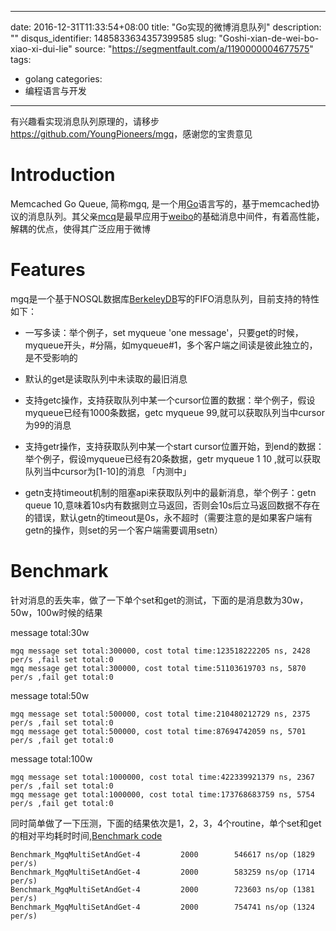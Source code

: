 
---
date: 2016-12-31T11:33:54+08:00
title: "Go实现的微博消息队列"
description: ""
disqus_identifier: 1485833634357399585
slug: "Goshi-xian-de-wei-bo-xiao-xi-dui-lie"
source: "https://segmentfault.com/a/1190000004677575"
tags: 
- golang 
categories:
- 编程语言与开发
---

有兴趣看实现消息队列原理的，请移步
<https://github.com/YoungPioneers/mgq>，感谢您的宝贵意见

Introduction
============

Memcached Go Queue, 简称mgq,
是一个用[Go](https://golang.org)语言写的，基于memcached协议的消息队列。其父亲[mcq](https://github.com/stvchu/memcacheq.git)是最早应用于[weibo](http://weibo.com)的基础消息中间件，有着高性能，解耦的优点，使得其广泛应用于微博

Features
========

mgq是一个基于NOSQL数据库[BerkeleyDB](http://www.oracle.com/technetwork/cn/database/database-technologies/berkeleydb/overview/index.html)写的FIFO消息队列，目前支持的特性如下：

-   一写多读：举个例子，set myqueue 'one
    message'，只要get的时候，myqueue开头，\#分隔，如myqueue\#1，多个客户端之间读是彼此独立的，是不受影响的

-   默认的get是读取队列中未读取的最旧消息

-   支持getc操作，支持获取队列中某一个cursor位置的数据：举个例子，假设myqueue已经有1000条数据，getc
    myqueue 99,就可以获取队列当中cursor为99的消息

-   支持getr操作，支持获取队列中某一个start
    cursor位置开始，到end的数据：举个例子，假设myqueue已经有20条数据，getr
    myqueue 1 10 ,就可以获取队列当中cursor为\[1-10\]的消息 「内测中」

-   getn支持timeout机制的阻塞api来获取队列中的最新消息，举个例子：getn
    queue
    10,意味着10s内有数据则立马返回，否则会10s后立马返回数据不存在的错误，默认getn的timeout是0s，永不超时（需要注意的是如果客户端有getn的操作，则set的另一个客户端需要调用setn）

Benchmark
=========

针对消息的丢失率，做了一下单个set和get的测试，下面的是消息数为30w，50w，100w时候的结果

message total:30w

    mgq message set total:300000, cost total time:123518222205 ns, 2428 per/s ,fail set total:0
    mgq message get total:300000, cost total time:51103619703 ns, 5870 per/s ,fail get total:0

message total:50w

    mgq message set total:500000, cost total time:210480212729 ns, 2375 per/s ,fail set total:0
    mgq message get total:500000, cost total time:87694742059 ns, 5701 per/s ,fail get total:0

message total:100w

    mgq message set total:1000000, cost total time:422339921379 ns, 2367 per/s ,fail set total:0
    mgq message get total:1000000, cost total time:173768683759 ns, 5754 per/s ,fail get total:0

同时简单做了一下压测，下面的结果依次是1，2，3，4个routine，单个set和get的相对平均耗时时间,[Benchmark
code](https://github.com/YoungPioneers/mgq/benchmark/mgqPerformance_test.go)

    Benchmark_MgqMultiSetAndGet-4         2000        546617 ns/op (1829 per/s)
    Benchmark_MgqMultiSetAndGet-4         2000        583259 ns/op (1714 per/s)
    Benchmark_MgqMultiSetAndGet-4         2000        723603 ns/op (1381 per/s)
    Benchmark_MgqMultiSetAndGet-4         2000        754741 ns/op (1324 per/s)

